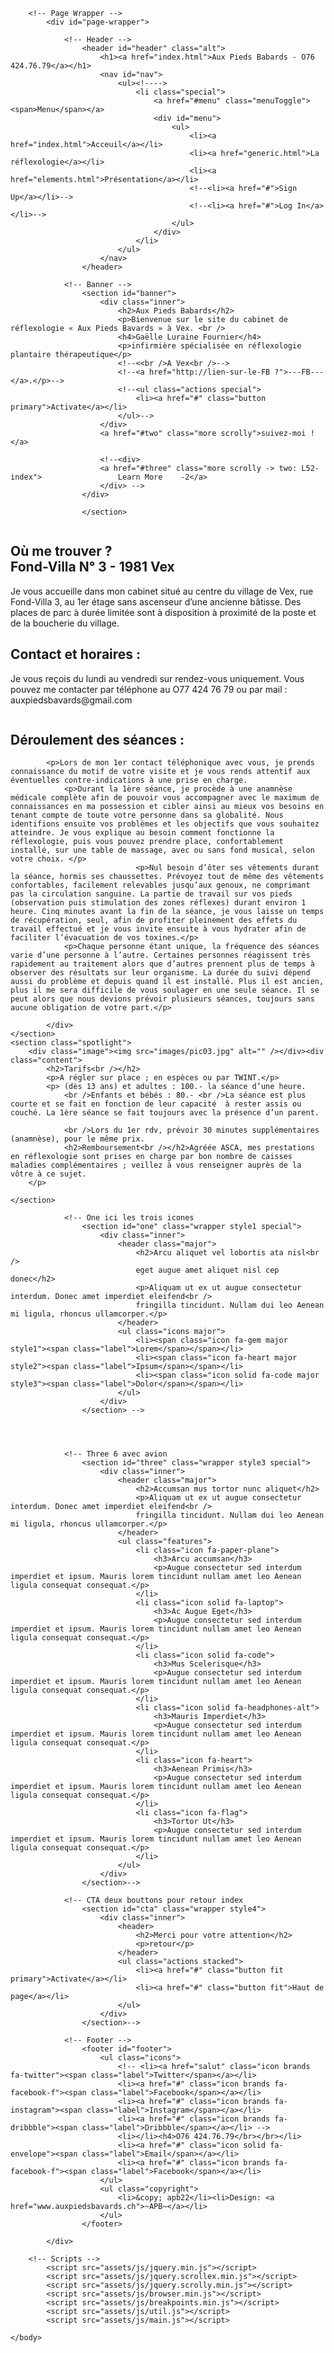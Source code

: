 <!DOCTYPE HTML>
<!--
	APB_web by HTML5 UP
	html5up.net | @ajlkn
	Free for personal and commercial use under the CCA 3.0 license (html5up.net/license)
-->
<html>
	<head>
		<title>~APB~</title>
		<meta charset="utf-8" />
		<meta name="viewport" content="width=device-width, initial-scale=1, user-scalable=no" />
		<link rel="stylesheet" href="assets/css/main.css" />
		<noscript><link rel="stylesheet" href="assets/css/noscript.css" /></noscript>
	</head>
	<body class="landing is-preload">

		<!-- Page Wrapper -->
			<div id="page-wrapper">

				<!-- Header -->
					<header id="header" class="alt">
						<h1><a href="index.html">Aux Pieds Babards - O76 424.76.79</a></h1>
						<nav id="nav">
							<ul><!---->
								<li class="special">
									<a href="#menu" class="menuToggle"><span>Menu</span></a>
									<div id="menu">
										<ul>
											<li><a href="index.html">Acceuil</a></li>
											<li><a href="generic.html">La réflexologie</a></li>
											<li><a href="elements.html">Présentation</a></li>
											<!--<li><a href="#">Sign Up</a></li>-->
											<!--<li><a href="#">Log In</a></li>-->
										</ul>
									</div>
								</li>
							</ul>
						</nav>
					</header>

				<!-- Banner -->
					<section id="banner">
						<div class="inner">
							<h2>Aux Pieds Babards</h2>
							<p>Bienvenue sur le site du cabinet de réflexologie « Aux Pieds Bavards » à Vex. <br />
							<h4>Gaëlle Luraine Fournier</h4>
							<p>infirmière spécialisée en réflexologie plantaire thérapeutique</p>
							<!--<<br />A Vex<br />-->
							<!--<a href="http://lien-sur-le-FB ?">---FB---</a>.</p>-->
							<!--<ul class="actions special">
								<li><a href="#" class="button primary">Activate</a></li>
							</ul>-->
						</div>
						<a href="#two" class="more scrolly">suivez-moi !</a>
						
						<!--<div>
						<a href="#three" class="more scrolly -> two: L52-index">                 Learn More    -2</a>
						</div> -->
					</div>
					
					</section>
<!-- Two -->
<section id="two" class="wrapper alt style2">
	<section class="spotlight">
		<div class="image"><img src="images/pic01.jpg" alt="" /></div><div class="content">
			<h2>Où me trouver ? <br />Fond-Villa N° 3   -  1981 Vex<br /></h2>
			<p>Je vous accueille dans mon cabinet situé au centre du village de Vex, rue Fond-Villa 3, au 1er étage sans ascenseur d’une ancienne bâtisse. Des places de parc à durée limitée sont à disposition  à proximité de la poste et de la boucherie du village.
			</p>
			<h2>Contact et horaires :<br /></h2>
			<!--elementum magna-->
			<p>Je vous reçois du lundi au vendredi sur rendez-vous uniquement.
				Vous pouvez me contacter par téléphone au O77 424 76 79 ou par mail : auxpiedsbavards@gmail.com
			</p></div>
	</section>
	<section class="spotlight">
		<div class="image"><img src="images/pic02.jpg" alt="" /></div><div class="content">
			<h2>Déroulement des séances :<br /></h2>
			<!--elementum magna-->

			<p>Lors de mon 1er contact téléphonique avec vous, je prends connaissance du motif de votre visite et je vous rends attentif aux éventuelles contre-indications à une prise en charge.
				<p>Durant la 1ère séance, je procède à une anamnèse médicale complète afin de pouvoir vous accompagner avec le maximum de connaissances en ma possession et cibler ainsi au mieux vos besoins en tenant compte de toute votre personne dans sa globalité. Nous identifions ensuite vos problèmes et les objectifs que vous souhaitez atteindre. Je vous explique au besoin comment fonctionne la réflexologie, puis vous pouvez prendre place, confortablement installé, sur une table de massage, avec ou sans fond musical, selon votre choix. </p>
								<p>Nul besoin d’ôter ses vêtements durant la séance, hormis ses chaussettes. Prévoyez tout de même des vêtements confortables, facilement relevables jusqu’aux genoux, ne comprimant pas la circulation sanguine. La partie de travail sur vos pieds (observation puis stimulation des zones réflexes) durant environ 1 heure. Cinq minutes avant la fin de la séance, je vous laisse un temps de récupération, seul, afin de profiter pleinement des effets du travail effectué et je vous invite ensuite à vous hydrater afin de faciliter l’évacuation de vos toxines.</p>
				<p>Chaque personne étant unique, la fréquence des séances varie d’une personne à l’autre. Certaines personnes réagissent très rapidement au traitement alors que d’autres prennent plus de temps à observer des résultats sur leur organisme. La durée du suivi dépend aussi du problème et depuis quand il est installé. Plus il est ancien, plus il me sera difficile de vous soulager en une seule séance. Il se peut alors que nous devions prévoir plusieurs séances, toujours sans aucune obligation de votre part.</p>
			
			</div>
	</section>
	<section class="spotlight">
		<div class="image"><img src="images/pic03.jpg" alt="" /></div><div class="content">
			<h2>Tarifs<br /></h2>
			<p>A régler sur place ; en espèces ou par TWINT.</p>
			<p> (dès 13 ans) et adultes : 100.- la séance d’une heure.
				<br />Enfants et bébés : 80.- <br />La séance est plus courte et se fait en fonction de leur capacité  à rester assis ou couché. La 1ère séance se fait toujours avec la présence d’un parent.
				
				<br />Lors du 1er rdv, prévoir 30 minutes supplémentaires (anamnèse), pour le même prix.
				<h2>Remboursement<br /></h2>Agréée ASCA, mes prestations en réflexologie sont prises en charge par bon nombre de caisses maladies complémentaires ; veillez à vous renseigner auprès de la vôtre à ce sujet. 
		</p>
<!--			<p>grille des tarifs et prestations.<br />>grille des tarifs et prestations.<br />>grille des tarifs et prestations.<br />>grille des tarifs et prestations.<br /></p>
	-->	</div>
	</section>
</section>

				<!-- One ici les trois icones
					<section id="one" class="wrapper style1 special">
						<div class="inner">
							<header class="major">
								<h2>Arcu aliquet vel lobortis ata nisl<br />
								eget augue amet aliquet nisl cep donec</h2>
								<p>Aliquam ut ex ut augue consectetur interdum. Donec amet imperdiet eleifend<br />
								fringilla tincidunt. Nullam dui leo Aenean mi ligula, rhoncus ullamcorper.</p>
							</header>
							<ul class="icons major">
								<li><span class="icon fa-gem major style1"><span class="label">Lorem</span></span></li>
								<li><span class="icon fa-heart major style2"><span class="label">Ipsum</span></span></li>
								<li><span class="icon solid fa-code major style3"><span class="label">Dolor</span></span></li>
							</ul>
						</div>
					</section> -->




				<!-- Three 6 avec avion
					<section id="three" class="wrapper style3 special">
						<div class="inner">
							<header class="major">
								<h2>Accumsan mus tortor nunc aliquet</h2>
								<p>Aliquam ut ex ut augue consectetur interdum. Donec amet imperdiet eleifend<br />
								fringilla tincidunt. Nullam dui leo Aenean mi ligula, rhoncus ullamcorper.</p>
							</header>
							<ul class="features">
								<li class="icon fa-paper-plane">
									<h3>Arcu accumsan</h3>
									<p>Augue consectetur sed interdum imperdiet et ipsum. Mauris lorem tincidunt nullam amet leo Aenean ligula consequat consequat.</p>
								</li>
								<li class="icon solid fa-laptop">
									<h3>Ac Augue Eget</h3>
									<p>Augue consectetur sed interdum imperdiet et ipsum. Mauris lorem tincidunt nullam amet leo Aenean ligula consequat consequat.</p>
								</li>
								<li class="icon solid fa-code">
									<h3>Mus Scelerisque</h3>
									<p>Augue consectetur sed interdum imperdiet et ipsum. Mauris lorem tincidunt nullam amet leo Aenean ligula consequat consequat.</p>
								</li>
								<li class="icon solid fa-headphones-alt">
									<h3>Mauris Imperdiet</h3>
									<p>Augue consectetur sed interdum imperdiet et ipsum. Mauris lorem tincidunt nullam amet leo Aenean ligula consequat consequat.</p>
								</li>
								<li class="icon fa-heart">
									<h3>Aenean Primis</h3>
									<p>Augue consectetur sed interdum imperdiet et ipsum. Mauris lorem tincidunt nullam amet leo Aenean ligula consequat consequat.</p>
								</li>
								<li class="icon fa-flag">
									<h3>Tortor Ut</h3>
									<p>Augue consectetur sed interdum imperdiet et ipsum. Mauris lorem tincidunt nullam amet leo Aenean ligula consequat consequat.</p>
								</li>
							</ul>
						</div>
					</section>-->

				<!-- CTA deux bouttons pour retour index
					<section id="cta" class="wrapper style4">
						<div class="inner">
							<header>
								<h2>Merci pour votre attention</h2>
								<p>retour</p>
							</header>
							<ul class="actions stacked">
								<li><a href="#" class="button fit primary">Activate</a></li>
								<li><a href="#" class="button fit">Haut de page</a></li>
							</ul>
						</div>
					</section>-->

				<!-- Footer -->
					<footer id="footer">
						<ul class="icons">
							<!-- <li><a href="salut" class="icon brands fa-twitter"><span class="label">Twitter</span></a></li>
							<li><a href="#" class="icon brands fa-facebook-f"><span class="label">Facebook</span></a></li>
							<li><a href="#" class="icon brands fa-instagram"><span class="label">Instagram</span></a></li>
							<li><a href="#" class="icon brands fa-dribbble"><span class="label">Dribbble</span></a></li> -->
							<li></li><h4>O76 424.76.79</br></br></li>
							<li><a href="#" class="icon solid fa-envelope"><span class="label">Email</span></a></li>
							<li><a href="#" class="icon brands fa-facebook-f"><span class="label">Facebook</span></a></li>
						</ul>
						<ul class="copyright">
							<li>&copy; apb22</li><li>Design: <a href="www.auxpiedsbavards.ch">~APB~</a></li>
						</ul>
					</footer>

			</div>

		<!-- Scripts -->
			<script src="assets/js/jquery.min.js"></script>
			<script src="assets/js/jquery.scrollex.min.js"></script>
			<script src="assets/js/jquery.scrolly.min.js"></script>
			<script src="assets/js/browser.min.js"></script>
			<script src="assets/js/breakpoints.min.js"></script>
			<script src="assets/js/util.js"></script>
			<script src="assets/js/main.js"></script>

	</body>
</html>